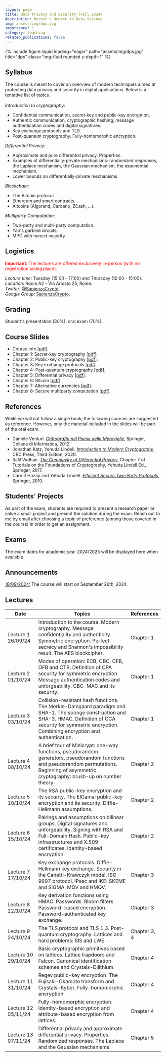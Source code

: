 ```yaml
---
layout: page
title: Data Privacy and Security (Fall 2024)
description: Master's Degree in Data Science
img: assets/img/dps.jpg
importance: 1
category: teaching
related_publications: false
---
```

<div class="row">
    <div class="col-sm mt-3 mt-md-0">
        {% include figure.liquid loading="eager" path="assets/img/dps.jpg" title="dps" class="img-fluid rounded z-depth-1" %}
    </div>
</div>

<h2>Syllabus</h2>
The course is meant to cover an overview of modern techniques aimed at protecting data privacy and security in digital applications. Below is a tentative list of topics.
<br><br>
<em>Introduction to cryptography:</em>
<ul>
<li> Confidential communication, secret-key and public-key encryption.
</li>
<li> Authentic communication, cryptographic hashing, message authentication codes and digital signatures.
</li>
<li> Key exchange protocols and TLS.
</li>
<li> Post-quantum cryptography. Fully-homomorphic encryption.</li>
</ul>

<em>Differential Privacy:</em>
<ul>
<li> Approximate and pure differential privacy. Properties.
</li>
<li> Examples of differentially-private mechanisms: randomized responses, the Laplace mechanism, the Gaussian mechanism, the exponential mechanism.
</li>
<li> Lower bounds on differentially-private mechanisms.
</li>
</ul>

<em>Blockchain:</em>
<ul>
<li> The Bitcoin protocol.
</li>
<li> Ethereum and smart contracts.
</li>
<li> Altcoins (Algorand, Cardano, ZCash, ...).
</li>
</ul>

<em>Multiparty Computation:</em>
<ul>
<li> Two-party and multi-party computation.
</li>
<li> Yao's garbled circuits.
</li>
<li> MPC with honest majority.
</li>
</ul>

<h2>Logistics</h2>
<p style="color:red;"><b> Important: </b>The lectures are offered exclusively in-person (with no registration taking place). </p>
<em>Lecture time:</em> Tuesday (15:00 - 17:00) and Thursday (12:00 - 15:00).
<br>
<em>Location:</em> Room A2 - Via Ariosto 25, Rome.
<br>
<em>Twitter:</em> <a href="https://twitter.com/SapienzaCrypto">@SapienzaCrypto</a>.
<br>
<em>Google Group:</em> <a href="https://groups.google.com/u/2/a/uniroma1.it/g/sapienzacrypto">SapienzaCrypto</a>.

<h2>Grading</h2>
Student's presentation (30%), oral exam (70%).

<h2>Course Slides</h2>
<ul>
<li> Course info [<a href="https://dventuri83.github.io/assets/pdf/00_Course_Info.pdf" target="_blank">pdf</a>].
</li>
<li> Chapter 1: Secret-key cryptography [<a href="https://dventuri83.github.io/assets/pdf/01_Crypto_101_Sym.pdf">pdf</a>].
</li>
<li> Chapter 2: Public-key cryptography [<a href="https://dventuri83.github.io/assets/pdf/02_Crypto_101_Asym.pdf">pdf</a>].
</li>
<li> Chapter 3: Key exchange protocols [<a href="https://dventuri83.github.io/assets/pdf/03_Crypto_101_Key_Exchange.pdf">pdf</a>].
</li>
<li> Chapter 4: Post-quantum cryptography [<a href="https://dventuri83.github.io/assets/pdf/04_Crypto_101_PQC.pdf">pdf</a>].
</li>
<li> Chapter 5: Differential privacy [<a href="https://dventuri83.github.io/assets/pdf/05_Diff_Priv.pdf">pdf</a>].
</li>
<li> Chapter 6: Bitcoin [<a href="">pdf</a>].
</li>
<li> Chapter 7: Alternative currencies [<a href="">pdf</a>].
</li>
<li> Chapter 8: Secure multiparty computation [<a href="">pdf</a>].
</li>
</ul>

<h2>References</h2>
While we will not follow a single book; the following sources are suggested as reference. However, only the material included in the slides will be part of the oral exam.
<ul>
<li> Daniele Venturi. <em><a href="http://www.springer.com/us/book/9788847024809">Crittografia nel Paese delle Meraviglie</a></em>, Springer, Collana di Informatica, 2012.
</li>
<li> Jonathan Katz, Yehuda Lindell. <em><a href="https://www.crcpress.com/Introduction-to-Modern-Cryptography-Second-Edition/Katz-Lindell/p/book/9781466570269">Introduction to Modern Cryptography</a></em>, CRC Press, Third Edition, 2020.
</li>
<li> Salil Vadhan. <em><a href="https://www.springer.com/gp/book/9783319570471">The Complexity of Differential Privacy</a></em>, Chapter 7 of Tutorials on the Foundations of Cryptography, Yehuda Lindell Ed., Springer, 2017.
</li>
<li> Carmit Hazay and Yehuda Lindell. <em><a href="http://www.springer.com/la/book/9783642143021">Efficient Secure Two-Party Protocols</a></em>, Springer, 2010.
</li>
</ul>

<h2>Students' Projects</h2>
As part of the exam, students are required to present a research paper or solve a small project and present the solution during the exam. Reach out to me by email after choosing a topic of preference (among those covered in the course) in order to get an assignment.

<h2>Exams</h2>
The exam dates for academic year 2024/2025 will be displayed here when available.
<!--
<u><em>Exam 1</em></u>. Date: 11/01/24. Aula 1 (RM018). Time: 09:00-12:00. <em>Scores</em> [<a href="files/crypto_esame01_2324_scores.pdf">pdf</a>].
<br>
<u><em>Exam 2</em></u>. Date: 07/02/24. Aula 1 (RM018). Time: 09:00-12:00. <em>Scores</em> [<a href="files/crypto_esame02_2324_scores.pdf">pdf</a>].
<br>
<u><em>Exam 3</em></u>. Reserved to part-time and working students (you must make a formal request to the secretariat; registration in INFOSTUD is still required). Date: 08/04/24. Aula: 2L (Via del Castro Laurenziano 7a). Time: 09:30-12:30. <em>Scores</em> [<a href="files/crypto_esame03_2324_scores.pdf">pdf</a>].
<br>
<u><em>Exam 4</em></u>. Date: 05/06/24. Aula 3 (RM018). Time: 08:30-11:30. <em>Scores</em> [<a href="files/crypto_esame04_2324_scores.pdf">pdf</a>].
<br>
<u><em>Exam 5</em></u>. Date: 04/07/24. Aula 1 (RM018). Time: 09:30-12:30. <em>Scores</em> [<a href="files/crypto_esame05_2324_scores.pdf">pdf</a>].
<br>
<u><em>Exam 6</em></u>. Date: 10/09/24. Aula 2 (RM018). Time: 09:30-12:30. <em>Scores</em> [<a href="files/crypto_esame06_2324_scores.pdf">pdf</a>].
-->

<h2>Announcements</h2>
<u>18/09/2024:</u> The course will start on September 26th, 2024.

<h2>Lectures</h2>
<table>
    <thead>
        <tr>
            <th>Date</th>
            <th>Topics</th>
            <th>References</th>
        </tr>
    </thead>
    <tbody>
        <tr>
            <td>Lecture 1 26/09/24</td>
            <td>Introduction to the course. Modern cryptography. Message confidentiality and authenticity. Symmetric encryption. Perfect secrecy and Shannon's impossibility result. The AES blockcipher.</td>
            <td>Chapter 1</td>
        </tr>
        <tr>
            <td>Lecture 2 01/10/24</td>
            <td>Modes of operation: ECB, CBC, CFB, OFB and CTR. Definition of CPA security for symmetric encryption. Message authentication codes and unforgeability. CBC-MAC and its security.</td>
            <td>Chapter 1</td>
        </tr>
        <tr>
            <td>Lecture 3 03/10/24</td>
            <td>Collision-resistant hash functions. The Merkle-Damgaard paradigm and SHA-1. The sponge construction and SHA-3. HMAC. Definition of CCA security for symmetric encryption. Combining encryption and authentication.</td>
            <td>Chapter 1</td>
        </tr>
        <tr>
            <td>Lecture 4 08/10/24</td>
            <td>A brief tour of Minicrypt: one-way functions, pseudorandom generators, pseudorandom functions and pseudorandom permutations. Beginning of asymmetric cryptography: brush-up on number theory.</td>
            <td>Chapter 2</td>
        </tr>
        <tr>
            <td>Lecture 5 10/10/24</td>
            <td>The RSA public-key encryption and its security. The ElGamal public-key encryption and its security. Diffie-Hellmann assumptions.</td>
            <td>Chapter 2</td>
        </tr>
        <tr>
            <td>Lecture 6 15/10/24</td>
            <td>Pairings and assumptions on bilinear groups. Digital signatures and unforgeability. Signing with RSA and Full-Domain Hash. Public-key infrastructures and X.509 certificates. Identity-based encryption.</td>
            <td>Chapter 2</td>
        </tr>
        <tr>
            <td>Lecture 7 17/10/24</td>
            <td>Key exchange protocols. Diffie-Hellmann key exchange. Security in the Canetti-Krawczyk model. ISO 9697 protocol. IPsec and IKE: SKEME and SIGMA. MQV and HMQV.</td>
            <td>Chapter 3</td>
        </tr>
        <tr>
            <td>Lecture 8 22/10/24</td>
            <td>Key derivation functions using HMAC. Passwords. Bloom filters. Password-based encryption. Password-authenticated key exchange.</td>
            <td>Chapter 3</td>
        </tr>
        <tr>
            <td>Lecture 9 24/10/24</td>
            <td>The TLS protocol and TLS 1.3. Post-quantum cryptography. Lattices and hard problems: SIS and LWE.</td>
            <td>Chapter 3, 4</td>
        </tr>
        <tr>
            <td>Lecture 10 29/10/24</td>
            <td>Basic cryptographic primitives based on lattices. Lattice trapdoors and Falcon. Canonical identification schemes and Crystals-Dilithium.</td>
            <td>Chapter 4</td>
        </tr>
        <tr>
            <td>Lecture 11 31/10/24</td>
            <td>Regev public-key encryption. The Fujisaki-Okamoto transform and Crystals-Kyber. Fully-homomorphic encryption.</td>
            <td>Chapter 4</td>
        </tr>
        <tr>
            <td>Lecture 12 05/11/24</td>
            <td>Fully-homomorphic encryption. Identity-based encryption and attribute-based encryption from lattices.</td>
            <td>Chapter 4</td>
        </tr>
        <tr>
            <td>Lecture 13 07/11/24</td>
            <td>Differential privacy and approximate differential privacy. Properties. Randomized responses. The Laplace and the Gaussian mechanisms.</td>
            <td>Chapter 5</td>
        </tr>
        <!-- and so on... -->
    </tbody>
</table>
